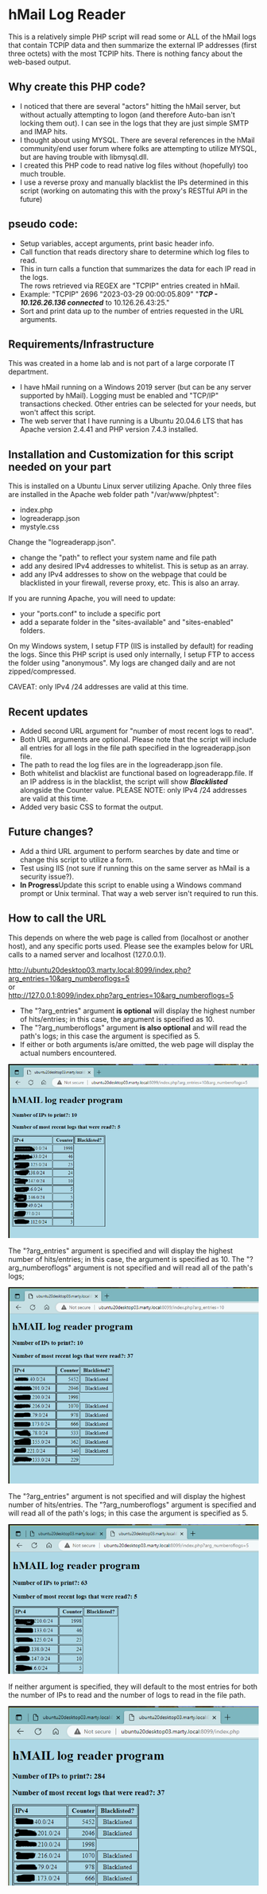 # hMail Log Reader
This is a relatively simple PHP script will read some or ALL of the hMail logs that contain TCPIP data and then summarize the external IP addresses (first three octets) with the most TCPIP hits. There is nothing fancy about the web-based output.

## Why create this PHP code?
* I noticed that there are several "actors" hitting the hMail server, but without actually attempting to logon (and therefore Auto-ban isn't locking them out). I can see in the logs that they are just simple SMTP and IMAP hits.
* I thought about using MYSQL. There are several references in the hMail community/end user forum where folks are attempting to utilize MYSQL, but are having trouble with libmysql.dll.
* I created this PHP code to read native log files without (hopefully) too much trouble.
* I use a reverse proxy and manually blacklist the IPs determined in this script (working on automating this with the proxy's RESTful API in the future)

## pseudo code:
* Setup variables, accept arguments, print basic header info.
* Call function that reads directory share to determine which log files to read.
* This in turn calls a function that summarizes the data for each IP read in the logs.
<br>The rows retrieved via REGEX are "TCPIP" entries created in hMail.
* Example:  "TCPIP"	2696	"2023-03-29 00:00:05.809"	"***TCP - 10.126.26.136 connected*** to 10.126.26.43:25."
* Sort and print data up to the number of entries requested in the URL arguments.

## Requirements/Infrastructure
This was created in a home lab and is not part of a large corporate IT department.
* I have hMail running on a Windows 2019 server (but can be any server supported by hMail). Logging must be enabled and "TCP/IP" transactions checked. Other entries can be selected for your needs, but won't affect this script.
* The web server that I have running is a Ubuntu 20.04.6 LTS that has Apache version 2.4.41 and PHP version 7.4.3 installed.

## Installation and Customization for this script needed on your part
This is installed on a Ubuntu Linux server utilizing Apache. Only three files are installed in the Apache web folder path "/var/www/phptest":
- index.php
- logreaderapp.json
- mystyle.css

Change the "logreaderapp.json".
- change the "path" to reflect your system name and file path
- add any desired IPv4 addresses to whitelist. This is setup as an array.
- add any IPv4 addresses to show on the webpage that could be blacklisted in your firewall, reverse proxy, etc. This is also an array.

If you are running Apache, you will need to update:
- your "ports.conf" to include a specific port
- add a separate folder in the "sites-available" and "sites-enabled" folders.

On my Windows system, I setup FTP (IIS is installed by default) for reading the logs. Since this PHP script is used only internally, I setup FTP to access the folder using "anonymous". My logs are changed daily and are not zipped/compressed.

CAVEAT: only IPv4 /24 addresses are valid at this time.


## Recent updates
* Added second URL argument for "number of most recent logs to read".
* Both URL arguments are optional. Please note that the script will include all entries for all logs in the file path specified in the logreaderapp.json file.
* The path to read the log files are in the logreaderapp.json file.
* Both whitelist and blacklist are functional based on logreaderapp.file. If an IP address is in the blacklist, the script will show ***Blacklisted*** alongside the Counter value.
  PLEASE NOTE: only IPv4 /24 addresses are valid at this time.
* Added very basic CSS to format the output.

## Future changes?
* Add a third URL argument to perform searches by date and time or change this script to utilize a form.
* Test using IIS (not sure if running this on the same server as hMail is a security issue?).
* **In Progress**Update this script to enable using a Windows command prompt or Unix terminal. That way a web server isn't required to run this.

## How to call the URL
This depends on where the web page is called from (localhost or another host), and any specific ports used. Please see the examples below for URL calls to a named server and localhost (127.0.0.1).

http://ubuntu20desktop03.marty.local:8099/index.php?arg_entries=10&arg_numberoflogs=5
<br>or<br>
http://127.0.0.1:8099/index.php?arg_entries=10&arg_numberoflogs=5

* The "?arg_entries" argument **is optional** will display the highest number of hits/entries; in this case, the argument is specified as 10.
* The "?arg_numberoflogs" argument **is also optional** and will read the path's logs; in this case the argument is specified as 5.
* If either or both arguments is/are omitted, the web page will display the actual numbers encountered.

![screen cap of top 10 external IP addresses summarized from 5 logs](Example4.PNG)


The "?arg_entries" argument is specified and will display the highest number of hits/entries; in this case, the argument is specified as 10. The "?arg_numberoflogs" argument is not specified and will read all of the path's logs;

![screen cap of top 10 external IP addresses summarized from logs](Example1.PNG)


The "?arg_entries" argument is not specified and will display the highest number of hits/entries. The "?arg_numberoflogs" argument is specified and will read all of the path's logs; in this case the argument is specified as 5.

![screen cap of top 10 external IP addresses summarized from 5 logs](Example2.PNG)


If neither argument is specified, they will default to the most entries for both the number of IPs to read and the number of logs to read in the file path.

![screen cap of all external IP addresses summarized from all logs](Example3.PNG)
